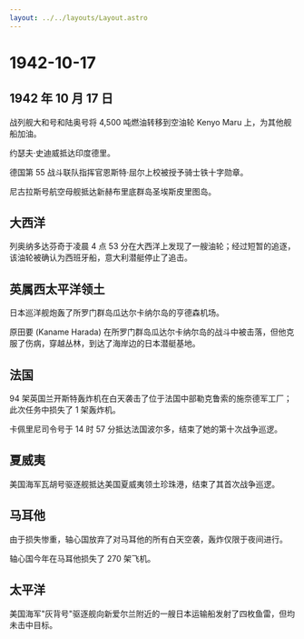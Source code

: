 ```yaml
---
layout: ../../layouts/Layout.astro
---
```


# 1942-10-17

## 1942 年 10 月 17 日

战列舰大和号和陆奥号将 4,500 吨燃油转移到空油轮 Kenyo Maru
上，为其他舰船加油。

约瑟夫·史迪威抵达印度德里。

德国第 55 战斗联队指挥官恩斯特·屈尔上校被授予骑士铁十字勋章。

尼古拉斯号航空母舰抵达新赫布里底群岛圣埃斯皮里图岛。

## 大西洋

列奥纳多达芬奇于凌晨 4 点 53
分在大西洋上发现了一艘油轮；经过短暂的追逐，该油轮被确认为西班牙船，意大利潜艇停止了追击。

## 英属西太平洋领土

日本巡洋舰炮轰了所罗门群岛瓜达尔卡纳尔岛的亨德森机场。

原田要 (Kaname Harada)
在所罗门群岛瓜达尔卡纳尔岛的战斗中被击落，但他克服了伤病，穿越丛林，到达了海岸边的日本潜艇基地。

## 法国

94
架英国兰开斯特轰炸机在白天袭击了位于法国中部勒克鲁索的施奈德军工厂；此次任务中损失了
1 架轰炸机。

卡佩里尼司令号于 14 时 57 分抵达法国波尔多，结束了她的第十次战争巡逻。

## 夏威夷

美国海军瓦胡号驱逐舰抵达美国夏威夷领土珍珠港，结束了其首次战争巡逻。

## 马耳他

由于损失惨重，轴心国放弃了对马耳他的所有白天空袭，轰炸仅限于夜间进行。

轴心国今年在马耳他损失了 270 架飞机。

## 太平洋

美国海军"灰背号"驱逐舰向新爱尔兰附近的一艘日本运输船发射了四枚鱼雷，但均未击中目标。